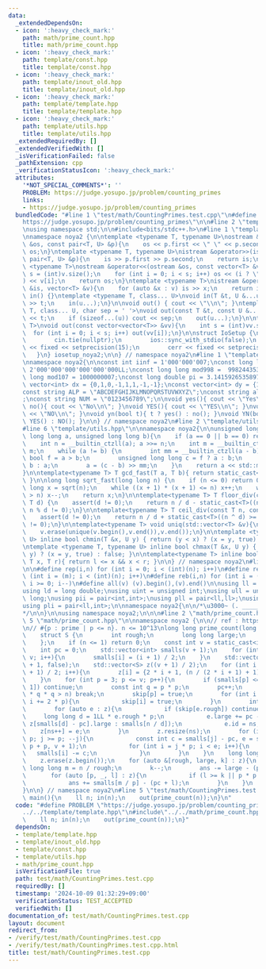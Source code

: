 ```yaml
---
data:
  _extendedDependsOn:
  - icon: ':heavy_check_mark:'
    path: math/prime_count.hpp
    title: math/prime_count.hpp
  - icon: ':heavy_check_mark:'
    path: template/const.hpp
    title: template/const.hpp
  - icon: ':heavy_check_mark:'
    path: template/inout_old.hpp
    title: template/inout_old.hpp
  - icon: ':heavy_check_mark:'
    path: template/template.hpp
    title: template/template.hpp
  - icon: ':heavy_check_mark:'
    path: template/utils.hpp
    title: template/utils.hpp
  _extendedRequiredBy: []
  _extendedVerifiedWith: []
  _isVerificationFailed: false
  _pathExtension: cpp
  _verificationStatusIcon: ':heavy_check_mark:'
  attributes:
    '*NOT_SPECIAL_COMMENTS*': ''
    PROBLEM: https://judge.yosupo.jp/problem/counting_primes
    links:
    - https://judge.yosupo.jp/problem/counting_primes
  bundledCode: "#line 1 \"test/math/CountingPrimes.test.cpp\"\n#define PROBLEM \"\
    https://judge.yosupo.jp/problem/counting_primes\"\n\n#line 2 \"template/template.hpp\"\
    \nusing namespace std;\n\n#include<bits/stdc++.h>\n#line 1 \"template/inout_old.hpp\"\
    \nnamespace noya2 {\n\ntemplate <typename T, typename U>\nostream &operator<<(ostream\
    \ &os, const pair<T, U> &p){\n    os << p.first << \" \" << p.second;\n    return\
    \ os;\n}\ntemplate <typename T, typename U>\nistream &operator>>(istream &is,\
    \ pair<T, U> &p){\n    is >> p.first >> p.second;\n    return is;\n}\n\ntemplate\
    \ <typename T>\nostream &operator<<(ostream &os, const vector<T> &v){\n    int\
    \ s = (int)v.size();\n    for (int i = 0; i < s; i++) os << (i ? \" \" : \"\"\
    ) << v[i];\n    return os;\n}\ntemplate <typename T>\nistream &operator>>(istream\
    \ &is, vector<T> &v){\n    for (auto &x : v) is >> x;\n    return is;\n}\n\nvoid\
    \ in() {}\ntemplate <typename T, class... U>\nvoid in(T &t, U &...u){\n    cin\
    \ >> t;\n    in(u...);\n}\n\nvoid out() { cout << \"\\n\"; }\ntemplate <typename\
    \ T, class... U, char sep = ' '>\nvoid out(const T &t, const U &...u){\n    cout\
    \ << t;\n    if (sizeof...(u)) cout << sep;\n    out(u...);\n}\n\ntemplate<typename\
    \ T>\nvoid out(const vector<vector<T>> &vv){\n    int s = (int)vv.size();\n  \
    \  for (int i = 0; i < s; i++) out(vv[i]);\n}\n\nstruct IoSetup {\n    IoSetup(){\n\
    \        cin.tie(nullptr);\n        ios::sync_with_stdio(false);\n        cout\
    \ << fixed << setprecision(15);\n        cerr << fixed << setprecision(7);\n \
    \   }\n} iosetup_noya2;\n\n} // namespace noya2\n#line 1 \"template/const.hpp\"\
    \nnamespace noya2{\n\nconst int iinf = 1'000'000'007;\nconst long long linf =\
    \ 2'000'000'000'000'000'000LL;\nconst long long mod998 =  998244353;\nconst long\
    \ long mod107 = 1000000007;\nconst long double pi = 3.14159265358979323;\nconst\
    \ vector<int> dx = {0,1,0,-1,1,1,-1,-1};\nconst vector<int> dy = {1,0,-1,0,1,-1,-1,1};\n\
    const string ALP = \"ABCDEFGHIJKLMNOPQRSTUVWXYZ\";\nconst string alp = \"abcdefghijklmnopqrstuvwxyz\"\
    ;\nconst string NUM = \"0123456789\";\n\nvoid yes(){ cout << \"Yes\\n\"; }\nvoid\
    \ no(){ cout << \"No\\n\"; }\nvoid YES(){ cout << \"YES\\n\"; }\nvoid NO(){ cout\
    \ << \"NO\\n\"; }\nvoid yn(bool t){ t ? yes() : no(); }\nvoid YN(bool t){ t ?\
    \ YES() : NO(); }\n\n} // namespace noya2\n#line 2 \"template/utils.hpp\"\n\n\
    #line 6 \"template/utils.hpp\"\n\nnamespace noya2{\n\nunsigned long long inner_binary_gcd(unsigned\
    \ long long a, unsigned long long b){\n    if (a == 0 || b == 0) return a + b;\n\
    \    int n = __builtin_ctzll(a); a >>= n;\n    int m = __builtin_ctzll(b); b >>=\
    \ m;\n    while (a != b) {\n        int mm = __builtin_ctzll(a - b);\n       \
    \ bool f = a > b;\n        unsigned long long c = f ? a : b;\n        b = f ?\
    \ b : a;\n        a = (c - b) >> mm;\n    }\n    return a << std::min(n, m);\n\
    }\n\ntemplate<typename T> T gcd_fast(T a, T b){ return static_cast<T>(inner_binary_gcd(std::abs(a),std::abs(b)));\
    \ }\n\nlong long sqrt_fast(long long n) {\n    if (n <= 0) return 0;\n    long\
    \ long x = sqrt(n);\n    while ((x + 1) * (x + 1) <= n) x++;\n    while (x * x\
    \ > n) x--;\n    return x;\n}\n\ntemplate<typename T> T floor_div(const T n, const\
    \ T d) {\n    assert(d != 0);\n    return n / d - static_cast<T>((n ^ d) < 0 &&\
    \ n % d != 0);\n}\n\ntemplate<typename T> T ceil_div(const T n, const T d) {\n\
    \    assert(d != 0);\n    return n / d + static_cast<T>((n ^ d) >= 0 && n % d\
    \ != 0);\n}\n\ntemplate<typename T> void uniq(std::vector<T> &v){\n    std::sort(v.begin(),v.end());\n\
    \    v.erase(unique(v.begin(),v.end()),v.end());\n}\n\ntemplate <typename T, typename\
    \ U> inline bool chmin(T &x, U y) { return (y < x) ? (x = y, true) : false; }\n\
    \ntemplate <typename T, typename U> inline bool chmax(T &x, U y) { return (x <\
    \ y) ? (x = y, true) : false; }\n\ntemplate<typename T> inline bool range(T l,\
    \ T x, T r){ return l <= x && x < r; }\n\n} // namespace noya2\n#line 8 \"template/template.hpp\"\
    \n\n#define rep(i,n) for (int i = 0; i < (int)(n); i++)\n#define repp(i,m,n) for\
    \ (int i = (m); i < (int)(n); i++)\n#define reb(i,n) for (int i = (int)(n-1);\
    \ i >= 0; i--)\n#define all(v) (v).begin(),(v).end()\n\nusing ll = long long;\n\
    using ld = long double;\nusing uint = unsigned int;\nusing ull = unsigned long\
    \ long;\nusing pii = pair<int,int>;\nusing pll = pair<ll,ll>;\nusing pil = pair<int,ll>;\n\
    using pli = pair<ll,int>;\n\nnamespace noya2{\n\n/*\u3000~ (. _________ . /)\u3000\
    */\n\n}\n\nusing namespace noya2;\n\n\n#line 2 \"math/prime_count.hpp\"\n\n#line\
    \ 5 \"math/prime_count.hpp\"\n\nnamespace noya2 {\n\n// ref : https://judge.yosupo.jp/submission/182619\n\
    \n// #{p : prime | p <= n}. n <= 10^13\nlong long prime_count(long long n){\n\
    \    struct S {\n        int rough;\n        long long large;\n        int id;\n\
    \    };\n    if (n <= 1) return 0;\n    const int v = static_cast<int>(sqrtl(n));\n\
    \    int pc = 0;\n    std::vector<int> smalls(v + 1);\n    for (int i = 2; i <=\
    \ v; i++){\n        smalls[i] = (i + 1) / 2;\n    }\n    std::vector<int> skip(v\
    \ + 1, false);\n    std::vector<S> z((v + 1) / 2);\n    for (int i = 0; i < (v\
    \ + 1) / 2; i++){\n        z[i] = {2 * i + 1, (n / (2 * i + 1) + 1) / 2, i};\n\
    \    }\n    for (int p = 3; p <= v; p++){\n        if (smalls[p] <= smalls[p -\
    \ 1]) continue;\n        const int q = p * p;\n        pc++;\n        if (1LL\
    \ * q * q > n) break;\n        skip[p] = true;\n        for (int i = q; i <= v;\
    \ i += 2 * p){\n            skip[i] = true;\n        }\n        int ns = 0;\n\
    \        for (auto e : z){\n            if (skip[e.rough]) continue;\n       \
    \     long long d = 1LL * e.rough * p;\n            e.large += pc - (d <= v ?\
    \ z[smalls[d] - pc].large : smalls[n / d]);\n            e.id = ns;\n        \
    \    z[ns++] = e;\n        }\n        z.resize(ns);\n        for (int j = v /\
    \ p; j >= p; --j){\n            const int c = smalls[j] - pc, e = std::min(j *\
    \ p + p, v + 1);\n            for (int i = j * p; i < e; i++){\n             \
    \   smalls[i] -= c;\n            }\n        }\n    }\n    long long ans = z[0].large;\n\
    \    z.erase(z.begin());\n    for (auto &[rough, large, k] : z){\n        const\
    \ long long m = n / rough;\n        k--;\n        ans -= large - (pc + k);\n \
    \       for (auto [p, _, l] : z){\n            if (l >= k || p * p > m) break;\n\
    \            ans += smalls[m / p] - (pc + l);\n        }\n    }\n    return ans;\n\
    }\n\n} // namespace noya2\n#line 5 \"test/math/CountingPrimes.test.cpp\"\n\nint\
    \ main(){\n    ll n; in(n);\n    out(prime_count(n));\n}\n"
  code: "#define PROBLEM \"https://judge.yosupo.jp/problem/counting_primes\"\n\n#include\"\
    ../../template/template.hpp\"\n#include\"../../math/prime_count.hpp\"\n\nint main(){\n\
    \    ll n; in(n);\n    out(prime_count(n));\n}"
  dependsOn:
  - template/template.hpp
  - template/inout_old.hpp
  - template/const.hpp
  - template/utils.hpp
  - math/prime_count.hpp
  isVerificationFile: true
  path: test/math/CountingPrimes.test.cpp
  requiredBy: []
  timestamp: '2024-10-09 01:32:29+09:00'
  verificationStatus: TEST_ACCEPTED
  verifiedWith: []
documentation_of: test/math/CountingPrimes.test.cpp
layout: document
redirect_from:
- /verify/test/math/CountingPrimes.test.cpp
- /verify/test/math/CountingPrimes.test.cpp.html
title: test/math/CountingPrimes.test.cpp
---
```

